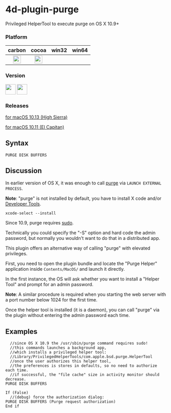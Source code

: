 4d-plugin-purge
===============

Privileged HelperTool to execute purge on OS X 10.9+

### Platform

| carbon | cocoa | win32 | win64 |
|:------:|:-----:|:---------:|:---------:|
|<img src="https://cloud.githubusercontent.com/assets/1725068/22371562/1b091f0a-e4db-11e6-8458-8653954a7cce.png" width="24" height="24" />|<img src="https://cloud.githubusercontent.com/assets/1725068/22371562/1b091f0a-e4db-11e6-8458-8653954a7cce.png" width="24" height="24" />|||

### Version

<img src="https://cloud.githubusercontent.com/assets/1725068/18940649/21945000-8645-11e6-86ed-4a0f800e5a73.png" width="32" height="32" /> <img src="https://cloud.githubusercontent.com/assets/1725068/18940648/2192ddba-8645-11e6-864d-6d5692d55717.png" width="32" height="32" />

### Releases

[for macOS 10.13 (High Sierra)](https://github.com/miyako/4d-plugin-purge/releases/tag/1.0.1)

[for macOS 10.11 (El Capitan)](https://github.com/miyako/4d-plugin-purge/releases/tag/1.0.0)

## Syntax

```
PURGE DISK BUFFERS
```

## Discussion

In earlier version of OS X, it was enough to call [purge](https://developer.apple.com/library/mac/documentation/Darwin/Reference/ManPages/man8/purge.8.html) via ``LAUNCH EXTERNAL PROCESS``.

**Note**: "purge" is not installed by default, you have to install X code and/or [Developer Tools](https://developer.apple.com/downloads/index.action).

```
xcode-select --install
```

Since 10.9, purge requires [sudo](https://developer.apple.com/library/mac/documentation/Darwin/Reference/ManPages/man8/sudo.8.html#//apple_ref/doc/man/8/sudo).

Technically you could specify the "-S" option and hard code the admin password, but normally you wouldn't want to do that in a distributed app.

This plugin offers an alternative way of calling "purge" with elevated privileges.

First, you need to open the plugin bundle and locate the "Purge Helper" application inside ```Contents/MacOS/``` and launch it directly.

In the first instance, the OS will ask whether you want to install a "Helper Tool" and prompt for an admin password.

**Note**: A similar procedure is required when you starting the web server with a port number below 1024 for the first time.

Once the helper tool is installed (it is a daemon), you can call "purge" via the plugin without entering the admin password each time.

## Examples

```
  //since OS X 10.9 the /usr/sbin/purge command requires sudo!
  //this commands launches a background app,
  //which installs a privileged helper tool:
  //Library/PrivilegedHelperTools/com.apple.bsd.purge.HelperTool
  //once the user authorizes this helper tool,
  //the preferences is stores in defaults, so no need to authorize each time.
  //if successful, the "file cache" size in activity monitor should decrease.
PURGE DISK BUFFERS 

If (False)
  //(debug) force the authorization dialog:
PURGE DISK BUFFERS (Purge request authorization)
End if 
```
